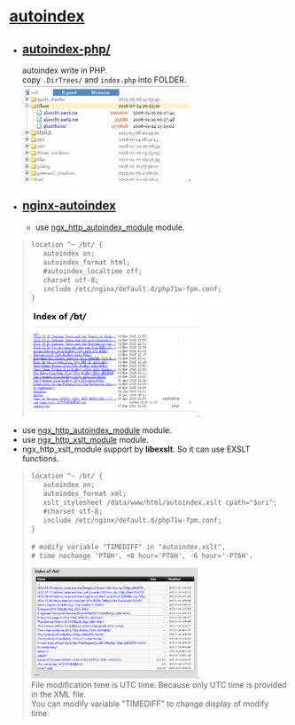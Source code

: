 # [autoindex](https://github.com/osnosn/autoindex/)

* ## [autoindex-php/](https://github.com/osnosn/autoindex/tree/master/autoindex-php)
   autoindex write in PHP.   
   copy `.DirTrees/` and `index.php` into FOLDER.   
   <img src="https://github.com/osnosn/autoindex/raw/master/autoindex-php.png" width="300" />.   

* ## [nginx-autoindex](https://github.com/osnosn/autoindex/tree/master/nginx-autoindex)
   * use [ngx_http_autoindex_module](http://nginx.org/en/docs/http/ngx_http_autoindex_module.html) module.
> ```
> location ^~ /bt/ {
>    autoindex on;
>    autoindex_format html;
>    #autoindex_localtime off;
>    charset utf-8;
>    include /etc/nginx/default.d/php71w-fpm.conf;
> }
> ```
> <img src="https://github.com/osnosn/autoindex/raw/master/nginx-org.png" width="300" />. 
   

   * use [ngx_http_autoindex_module](http://nginx.org/en/docs/http/ngx_http_autoindex_module.html) module.   
   * use [ngx_http_xslt_module](http://nginx.org/en/docs/http/ngx_http_xslt_module.html) module.   
   * ngx_http_xslt_module support by **libexslt**. So it can use EXSLT functions.   
> ```
> location ^~ /bt/ {
>    autoindex on;
>    autoindex_format xml;
>    xslt_stylesheet /data/www/html/autoindex.xslt cpath="$uri";
>    #charset utf-8;
>    include /etc/nginx/default.d/php71w-fpm.conf;
> }
> 
> # modify variable "TIMEDIFF" in "autoindex.xslt", 
> # time nochange 'PT0H', +8 hour='PT8H', -6 hour='-PT6H'.
> ```
> <img src="https://github.com/osnosn/autoindex/raw/master/nginx-xslt.png" width="300" />.   
> File modification time is UTC time. Because only UTC time is provided in the XML file.   
> You can modify variable "TIMEDIFF" to change display of modify time.   
